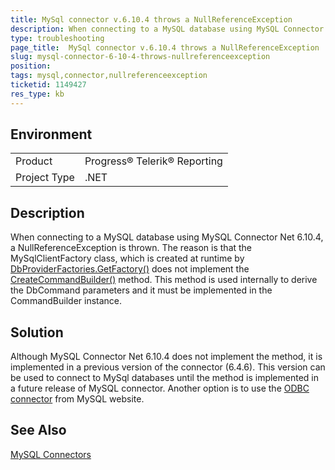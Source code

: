 ```yaml
---
title: MySql connector v.6.10.4 throws a NullReferenceException
description: When connecting to a MySQL database using MySQL Connector Net 6.10.4, a NullReferenceException is thrown
type: troubleshooting
page_title:  MySql connector v.6.10.4 throws a NullReferenceException
slug: mysql-connector-6-10-4-throws-nullreferenceexception
position: 
tags: mysql,connector,nullreferenceexception
ticketid: 1149427
res_type: kb
---
```


## Environment
<table>
	<tr>
		<td>Product</td>
		<td>Progress® Telerik® Reporting</td>
	</tr>
	<tr>
		<td>Project Type</td>
		<td>.NET</td>
	</tr>
</table>


## Description
When connecting to a MySQL database using MySQL Connector Net 6.10.4, a NullReferenceException is thrown. The reason is that the MySqlClientFactory class, which is created at runtime by [DbProviderFactories.GetFactory()](https://msdn.microsoft.com/en-us/library/h508h681(v=vs.110).aspx) does not implement the [CreateCommandBuilder()](https://msdn.microsoft.com/en-us/library/system.data.common.dbproviderfactory.createcommandbuilder(v=vs.110).aspx) method.
This method is used internally to derive the DbCommand parameters and it must be implemented in the CommandBuilder instance.

## Solution
Although MySQL Connector Net 6.10.4 does not implement the method, it is implemented in a previous version of the connector (6.4.6). This version can be used to connect to MySql databases until the method is implemented in a future release of MySQL connector.
Another option is to use the [ODBC connector](https://dev.mysql.com/downloads/connector/odbc/) from MySQL website.

## See Also

[MySQL Connectors](https://dev.mysql.com/downloads/connector/)
